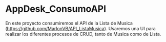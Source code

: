 # AppDesk_ConsumoAPI
En este proyecto consumiremos el API de la Lista de Musica (https://github.com/MarlonVB/API_ListaMusica). Usaremos una UI para realizar los diferentes procesos de CRUD, tanto de Musica como de Lista.
